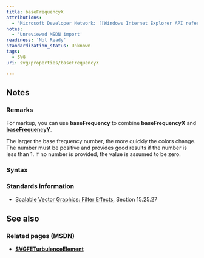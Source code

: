 ```yaml
---
title: baseFrequencyX
attributions:
  - 'Microsoft Developer Network: [[Windows Internet Explorer API reference](http://msdn.microsoft.com/en-us/library/ie/hh828809%28v=vs.85%29.aspx) Article]'
notes:
  - 'Unreviewed MSDN import'
readiness: 'Not Ready'
standardization_status: Unknown
tags:
  - SVG
uri: svg/properties/baseFrequencyX

---
```

## <span>Notes</span>

### <span>Remarks</span>

For markup, you can use **baseFrequency** to combine **baseFrequencyX** and [**baseFrequencyY**](/svg/properties/baseFrequencyY).

The larger the base frequency number, the more quickly the colors change. The number must be positive and provides good results if the number is less than 1. If no number is provided, the value is assumed to be zero.

### <span>Syntax</span>

### <span>Standards information</span>

-   [Scalable Vector Graphics: Filter Effects](http://go.microsoft.com/fwlink/p/?linkid=226062), Section 15.25.27

## <span>See also</span>

### <span>Related pages (MSDN)</span>

-   [**SVGFETurbulenceElement**](/svg/elements/feTurbulence)
